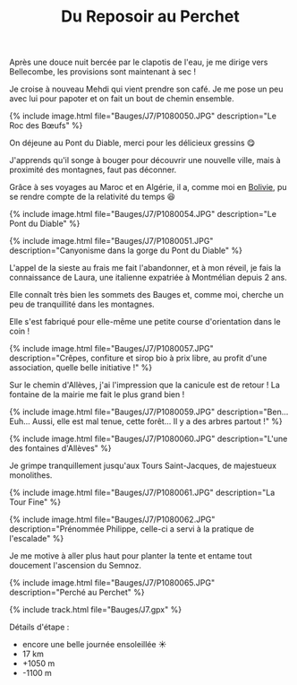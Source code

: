 ﻿---
title: "Du Reposoir au Perchet"
permalink: /Bauges/J7/
sidebar:
  nav: "bauges"
enable_tracks: true
---

Après une douce nuit bercée par le clapotis de l'eau, je me dirige vers Bellecombe, les provisions sont maintenant à sec !

Je croise à nouveau Mehdi qui vient prendre son café. Je me pose un peu avec lui pour papoter et on fait un bout de chemin ensemble.

{% include image.html file="Bauges/J7/P1080050.JPG" description="Le Roc des Bœufs" %}

On déjeune au Pont du Diable, merci pour les délicieux gressins :yum:

J'apprends qu'il songe à bouger pour découvrir une nouvelle ville, mais à proximité des montagnes, faut pas déconner.

Grâce à ses voyages au Maroc et en Algérie, il a, comme moi en [Bolivie](/Bolivie/J1-J2-J3-J4-J5/), pu se rendre compte de la relativité du temps :laughing:

{% include image.html file="Bauges/J7/P1080054.JPG" description="Le Pont du Diable" %}

{% include image.html file="Bauges/J7/P1080051.JPG" description="Canyonisme dans la gorge du Pont du Diable" %}

L'appel de la sieste au frais me fait l'abandonner, et à mon réveil, je fais la connaissance de Laura, une italienne expatriée à Montmélian depuis 2 ans.

Elle connaît très bien les sommets des Bauges et, comme moi, cherche un peu de tranquillité dans les montagnes.

Elle s'est fabriqué pour elle-même une petite course d'orientation dans le coin !

{% include image.html file="Bauges/J7/P1080057.JPG" description="Crêpes, confiture et sirop bio à prix libre, au profit d'une association, quelle belle initiative !" %}

Sur le chemin d'Allèves, j'ai l'impression que la canicule est de retour ! La fontaine de la mairie me fait le plus grand bien !

{% include image.html file="Bauges/J7/P1080059.JPG" description="Ben... Euh... Aussi, elle est mal tenue, cette forêt... Il y a des arbres partout !" %}

{% include image.html file="Bauges/J7/P1080060.JPG" description="L'une des fontaines d'Allèves" %}

Je grimpe tranquillement jusqu'aux Tours Saint-Jacques, de majestueux monolithes.

{% include image.html file="Bauges/J7/P1080061.JPG" description="La Tour Fine" %}

{% include image.html file="Bauges/J7/P1080062.JPG" description="Prénommée Philippe, celle-ci a servi à la pratique de l'escalade" %}

Je me motive à aller plus haut pour planter la tente et entame tout doucement l'ascension du Semnoz.

{% include image.html file="Bauges/J7/P1080065.JPG" description="Perché au Perchet" %}

{% include track.html file="Bauges/J7.gpx" %}

Détails d'étape :
* encore une belle journée ensoleillée :sunny:
* 17 km
* +1050 m
* -1100 m
